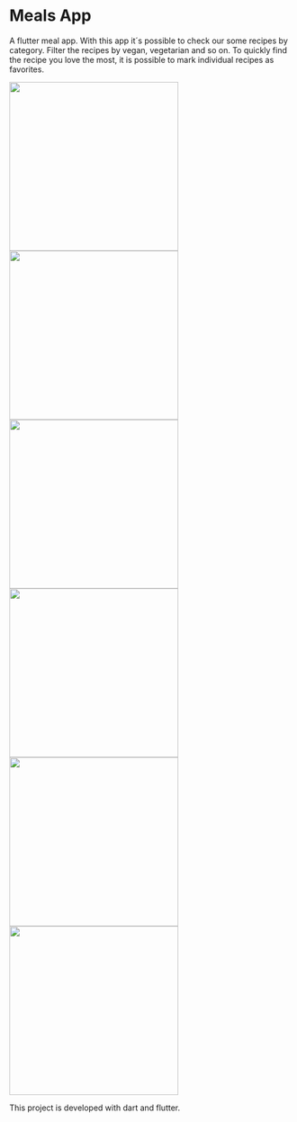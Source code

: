 # Meals App

A flutter meal app. With this app it´s possible to check our some recipes by category. Filter the recipes by vegan, vegetarian and so on. To quickly find the recipe you love the most, it is possible to mark individual recipes as favorites.

<p float="left">
<img src="https://user-images.githubusercontent.com/91732921/176180048-b4609ba9-b359-41ff-b876-afeb7cd667b1.png" width="300" />
<img src="https://user-images.githubusercontent.com/91732921/176180051-6c6f541b-851c-4af4-ae68-fb8d565ace47.png" width="300" />
<img src="https://user-images.githubusercontent.com/91732921/176180045-4f623805-b5e6-4620-8c73-f9037116d87f.png" width="300" />
<img src="https://user-images.githubusercontent.com/91732921/176180027-6ac4bfa5-a00f-4817-9aac-e33ae30d2eb3.png" width="300" />
<img src="https://user-images.githubusercontent.com/91732921/176180070-5e0679dc-6983-4b93-a17a-654d378904d0.png" width="300" />
<img src="https://user-images.githubusercontent.com/91732921/176180062-ddfa3160-8ae6-49d2-b27a-c5074d796572.png" width="300" />
</p>

This project is developed with dart and flutter.
